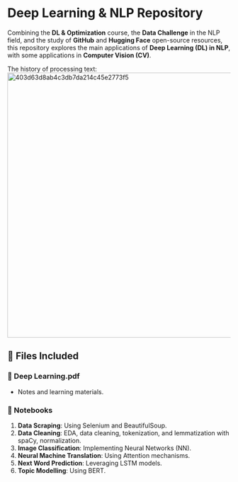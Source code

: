# Deep Learning & NLP Repository

Combining the **DL & Optimization** course, the **Data Challenge** in the NLP field, and the study of **GitHub** and **Hugging Face** open-source resources, this repository explores the main applications of **Deep Learning (DL) in NLP**, with some applications in **Computer Vision (CV)**.

The history of processing text:
<img width="599" alt="403d63d8ab4c3db7da214c45e2773f5" src="https://github.com/user-attachments/assets/aaacb7ab-2c8d-4312-bf31-987ef0e69ecb" />

## 📂 Files Included

### 📄 Deep Learning.pdf
- Notes and learning materials.

### 📂 Notebooks
1. **Data Scraping**: Using Selenium and BeautifulSoup.
2. **Data Cleaning**: EDA, data cleaning, tokenization, and lemmatization with spaCy, normalization.
3. **Image Classification**: Implementing Neural Networks (NN).
4. **Neural Machine Translation**: Using Attention mechanisms.
5. **Next Word Prediction**: Leveraging LSTM models.
6. **Topic Modelling**: Using BERT.

